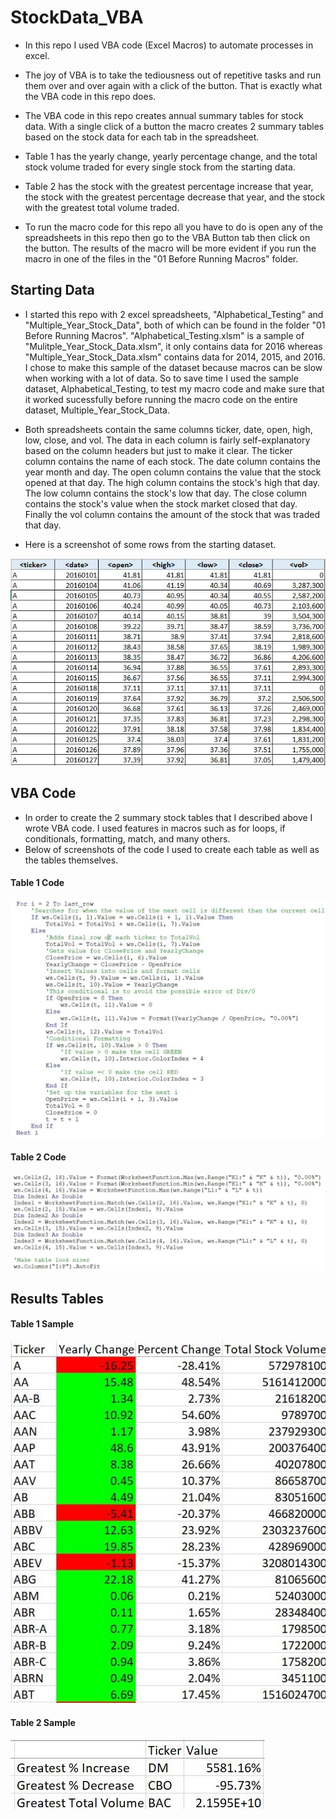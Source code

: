 # StockData_VBA
* In this repo I used VBA code (Excel Macros) to automate processes in excel. 
* The joy of VBA is to take the tediousness out of repetitive tasks and run them over and over again with a click of the button. That is exactly what the VBA code in this repo does. 
* The VBA code in this repo creates annual summary tables for stock data. With a single click of a button the macro creates 2 summary tables based on the stock data for each tab in the spreadsheet.
* Table 1 has the yearly change, yearly percentage change, and the total stock volume traded for every single stock from the starting data. 
* Table 2 has the stock with the greatest percentage increase that year, the stock with the greatest percentage decrease that year, and the stock with the greatest total volume traded.

* To run the macro code for this repo all you have to do is open any of the spreadsheets in this repo then go to the VBA Button tab then click on the button. The results of the macro will be more evident if you run the macro in one of the files in the "01 Before Running Macros" folder. 

## Starting Data 
* I started this repo with 2 excel spreadsheets, "Alphabetical_Testing" and "Multiple_Year_Stock_Data", both of which can be found in the folder "01 Before Running Macros". "Alphabetical_Testing.xlsm" is a sample of "Mulitple_Year_Stock_Data.xlsm", it only contains data for 2016 whereas "Multiple_Year_Stock_Data.xlsm" contains data for 2014, 2015, and 2016. I chose to make this sample of the dataset because macros can be slow when working with a lot of data. So to save time I used the sample dataset, Alphabetical_Testing, to test my macro code and make sure that it worked sucessfully before running the macro code on the entire dataset, Multiple_Year_Stock_Data.

*  Both spreadsheets contain the same columns ticker, date, open, high, low, close, and vol. The data in each column is fairly self-explanatory based on the column headers but just to make it clear. The ticker column contains the name of each stock. The date column contains the year month and day. The open column contains the value that the stock opened at that day. The high column contains the stock's high that day. The low column contains the stock's low that day. The close column contains the stock's value when the stock market closed that day. Finally the vol column contains the amount of the stock that was traded that day.
*  Here is a screenshot of some rows from the starting dataset. 

![](04_README_Images/Sample_Starting_Data.JPG)

## VBA Code 
* In order to create the 2 summary stock tables that I described above I wrote VBA code. I used features in macros such as for loops, if conditionals, formatting, match, and many others. 
* Below of screenshots of the code I used to create each table as well as the tables themselves. 

#### Table 1 Code
![](04_README_Images/Table1_VBA_Code.JPG)

#### Table 2 Code
![](04_README_Images/Table2_VBA_Code.JPG)

## Results Tables 

#### Table 1 Sample
![](04_README_Images/Table1_Image.JPG)

#### Table 2 Sample
![](04_README_Images/Table2_Image.JPG)




